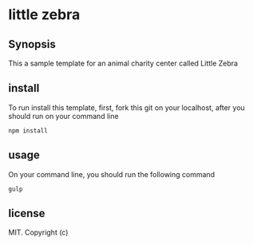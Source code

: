 # little zebra 

## Synopsis

This a sample template for an animal charity center called Little Zebra

## install

To run install this template, first, fork this git on your localhost, after you should run on your command line

```
npm install
```

## usage

On your command line, you should run the following command
```
gulp
```

## license

MIT. Copyright (c)
